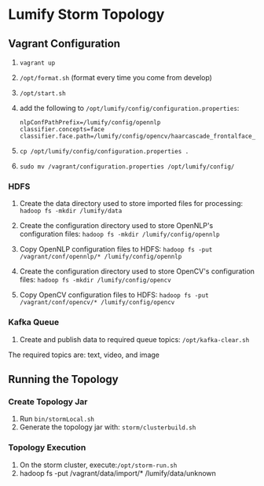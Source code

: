 # Lumify Storm Topology

## Vagrant Configuration
1. ```vagrant up```
2. ```/opt/format.sh``` (format every time you come from develop)
3. ```/opt/start.sh```
4. add the following to ```/opt/lumify/config/configuration.properties```:

    ```
    nlpConfPathPrefix=/lumify/config/opennlp
    classifier.concepts=face
    classifier.face.path=/lumify/config/opencv/haarcascade_frontalface_alt.xml
    ```

5. ```cp /opt/lumify/config/configuration.properties .```
6. ```sudo mv /vagrant/configuration.properties /opt/lumify/config/```


### HDFS
1. Create the data directory used to store imported files for processing:
`hadoop fs -mkdir /lumify/data`

2. Create the configuration directory used to store OpenNLP's configuration files:
`hadoop fs -mkdir /lumify/config/opennlp`

3. Copy OpenNLP configuration files to HDFS:
`hadoop fs -put /vagrant/conf/opennlp/* /lumify/config/opennlp`

4. Create the configuration directory used to store OpenCV's configuration files:
`hadoop fs -mkdir /lumify/config/opencv`

5. Copy OpenCV configuration files to HDFS:
`hadoop fs -put /vagrant/conf/opencv/* /lumify/config/opencv`

### Kafka Queue

1. Create and publish data to required queue topics:
`/opt/kafka-clear.sh`

The required topics are: text, video, and image

## Running the Topology

### Create Topology Jar ###
1. Run `bin/stormLocal.sh`
2. Generate the topology jar with: `storm/clusterbuild.sh`

### Topology Execution ###
1. On the storm cluster, execute:`/opt/storm-run.sh`
2. hadoop fs -put /vagrant/data/import/* /lumify/data/unknown
